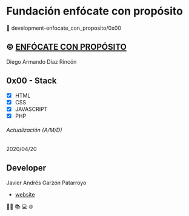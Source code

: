 # Fundación enfócate con propósito
:open_file_folder: development-enfocate_con_proposito/0x00

## :copyright: **[ENFÓCATE CON PROPÓSITO](http://www.enfocateconproposito.org/)**
Diego Armando Díaz Rincón

## 0x00 - Stack
* [x] HTML
* [X] CSS
* [X] JAVASCRIPT
* [X] PHP

###### Actualización (A/M/D)
2020/04/20

## Developer
Javier Andrés Garzón Patarroyo
- [website](https://tecnoayuda.co/)

:man_technologist: :books: :computer: :globe_with_meridians: